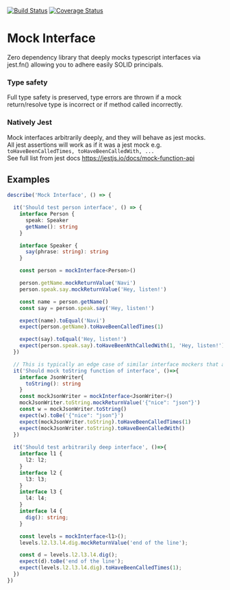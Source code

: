 
[![Build Status](https://app.travis-ci.com/IhsanMujdeci/mockInterface.svg?token=kJJoYJwssGpJ58mLxaz8&branch=main)](https://app.travis-ci.com/IhsanMujdeci/mockInterface)
[![Coverage Status](https://coveralls.io/repos/github/IhsanMujdeci/mockInterface/badge.svg?branch=main)](https://coveralls.io/github/IhsanMujdeci/mockInterface?branch=)


# Mock Interface
Zero dependency library that deeply mocks typescript interfaces via jest.fn() allowing you to adhere easily SOLID principals.

### Type safety
Full type safety is preserved, type errors are thrown if a mock return/resolve type is incorrect or if method called incorrectly.

### Natively Jest
Mock interfaces arbitrarily deeply, and they will behave as jest mocks.  
All jest assertions will work as if it was a jest mock e.g. `toHaveBeenCalledTimes, toHaveBeenCalledWith, ...`  
See full list from jest docs https://jestjs.io/docs/mock-function-api

## Examples

```typescript
describe('Mock Interface', () => {

  it('Should test person interface', () => {
    interface Person {
      speak: Speaker
      getName(): string
    }

    interface Speaker {
      say(phrase: string): string
    }

    const person = mockInterface<Person>()

    person.getName.mockReturnValue('Navi')
    person.speak.say.mockReturnValue('Hey, listen!')

    const name = person.getName()
    const say = person.speak.say('Hey, listen!')

    expect(name).toEqual('Navi')
    expect(person.getName).toHaveBeenCalledTimes(1)

    expect(say).toEqual('Hey, listen!')
    expect(person.speak.say).toHaveBeenNthCalledWith(1, 'Hey, listen!')
  })

  // This is typically an edge case of similar interface mockers that aren't caught
  it('Should mock toString function of interface', ()=>{
    interface JsonWriter{
      toString(): string
    }
    const mockJsonWriter = mockInterface<JsonWriter>()
    mockJsonWriter.toString.mockReturnValue('{"nice": "json"}')
    const w = mockJsonWriter.toString()
    expect(w).toBe('{"nice": "json"}')
    expect(mockJsonWriter.toString).toHaveBeenCalledTimes(1)
    expect(mockJsonWriter.toString).toHaveBeenCalledWith()
  })
  
  it('Should test arbitrarily deep interface', ()=>{
    interface l1 {
      l2: l2;
    }
    interface l2 {
      l3: l3;
    }
    interface l3 {
      l4: l4;
    }
    interface l4 {
      dig(): string;
    }

    const levels = mockInterface<l1>();
    levels.l2.l3.l4.dig.mockReturnValue('end of the line');

    const d = levels.l2.l3.l4.dig();
    expect(d).toBe('end of the line');
    expect(levels.l2.l3.l4.dig).toHaveBeenCalledTimes(1);
  })
})
```
